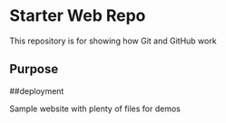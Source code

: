 # Starter Web Repo

This repository is for showing how Git and GitHub work

## Purpose

##deployment

Sample website with plenty of files for demos
